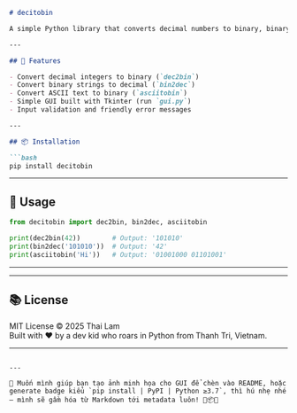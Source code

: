 

```markdown
# decitobin

A simple Python library that converts decimal numbers to binary, binary to decimal, and ASCII text to binary representation. Created by a young developer from Vietnam, this tool includes a Tkinter GUI for educational use and basic encoding tasks.

---

## 🌟 Features

- Convert decimal integers to binary (`dec2bin`)
- Convert binary strings to decimal (`bin2dec`)
- Convert ASCII text to binary (`asciitobin`)
- Simple GUI built with Tkinter (run `gui.py`)
- Input validation and friendly error messages

---

## 📦 Installation

```bash
pip install decitobin
```

---

## 🧪 Usage

```python
from decitobin import dec2bin, bin2dec, asciitobin

print(dec2bin(42))        # Output: '101010'
print(bin2dec('101010'))  # Output: '42'
print(asciitobin('Hi'))   # Output: '01001000 01101001'
```

---

---

## 📚 License

MIT License © 2025 Thai Lam  
Built with ❤️ by a dev kid who roars in Python from Thanh Tri, Vietnam.

---

```

---

💬 Muốn mình giúp bạn tạo ảnh minh họa cho GUI để chèn vào README, hoặc generate badge kiểu `pip install | PyPI | Python ≥3.7`, thì hú nhẹ nhé — mình sẽ gầm hóa từ Markdown tới metadata luôn! 🦖📦✨
